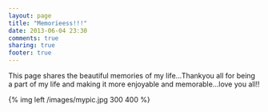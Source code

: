 ```yaml
---
layout: page
title: "Memorieess!!!"
date: 2013-06-04 23:30
comments: true
sharing: true
footer: true
---
```

This page shares the beautiful memories of my life...Thankyou all for being a part of my life and making it more enjoyable and memorable...love you all!!

{% img left /images/mypic.jpg 300 400 %}
